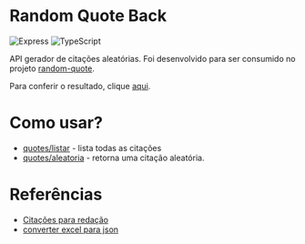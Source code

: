 # Random Quote Back

![Express](https://img.shields.io/badge/express.js-%23404d59.svg?style=for-the-badge&logo=express&logoColor=%2361DAFB)
![TypeScript](https://img.shields.io/badge/TypeScript-007ACC?style=for-the-badge&logo=typescript&logoColor=white)

API gerador de citações aleatórias. Foi desenvolvido para ser consumido no projeto [random-quote](https://github.com/poldosantiago/random-quote).

Para conferir o resultado, clique [aqui](https://random-quote-eight-iota.vercel.app/).

# Como usar?

- [quotes/listar](https://random-quote-back.vercel.app/quotes/listar) - lista todas as citações
- [quotes/aleatoria](https://random-quote-back.vercel.app/quotes/aleatoria) - retorna uma citação aleatória.


# Referências
- [Citações para redação](https://www.todamateria.com.br/citacoes-para-redacao/)
- [converter excel para json](https://tableconvert.com/excel-to-json)
